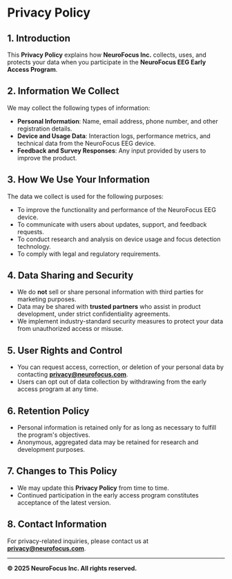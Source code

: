 # Privacy Policy

## 1. Introduction
This **Privacy Policy** explains how **NeuroFocus Inc.** collects, uses, and protects your data when you participate in the **NeuroFocus EEG Early Access Program**.

## 2. Information We Collect
We may collect the following types of information:
- **Personal Information**: Name, email address, phone number, and other registration details.
- **Device and Usage Data**: Interaction logs, performance metrics, and technical data from the NeuroFocus EEG device.
- **Feedback and Survey Responses**: Any input provided by users to improve the product.

## 3. How We Use Your Information
The data we collect is used for the following purposes:
- To improve the functionality and performance of the NeuroFocus EEG device.
- To communicate with users about updates, support, and feedback requests.
- To conduct research and analysis on device usage and focus detection technology.
- To comply with legal and regulatory requirements.

## 4. Data Sharing and Security
- We do **not** sell or share personal information with third parties for marketing purposes.
- Data may be shared with **trusted partners** who assist in product development, under strict confidentiality agreements.
- We implement industry-standard security measures to protect your data from unauthorized access or misuse.

## 5. User Rights and Control
- You can request access, correction, or deletion of your personal data by contacting **privacy@neurofocus.com**.
- Users can opt out of data collection by withdrawing from the early access program at any time.

## 6. Retention Policy
- Personal information is retained only for as long as necessary to fulfill the program's objectives.
- Anonymous, aggregated data may be retained for research and development purposes.

## 7. Changes to This Policy
- We may update this **Privacy Policy** from time to time.
- Continued participation in the early access program constitutes acceptance of the latest version.

## 8. Contact Information
For privacy-related inquiries, please contact us at **privacy@neurofocus.com**.

---
**© 2025 NeuroFocus Inc. All rights reserved.**
